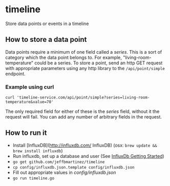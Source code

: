 # timeline
Store data points or events in a timeline

## How to store a data point

Data points require a minimum of one field called a *series*. This is a sort of category which the data point belongs to. For example, "living-room-temperature" could be a series. To store a point, send an http GET request with appropriate parameters using any http library to the `/api/point/simple` endpoint.

### Example using curl

    curl 'timeline-service.com/api/point/simple?series=living-room-temperature&value=70'


The only required field for either of these is the *series* field, without it the request will fail. You can add any number of arbitrary fields in the request.

## How to run it

 * Install [InfluxDB](http://influxdb.com/ InfluxDB) (osx: `brew update && brew install influxdb`)
 * Run influxdb, set up a database and user (See [InfluxDb Getting Started](http://influxdb.com/docs/v0.9/introduction/getting_started.html "InfluxDB Getting Started"))
 * `go get github.com/jeffbmartinez/timeline`
 * `cp config/influxdb.json.template config/influxdb.json`
 * Fill out appropriate values in *config/influxdb.json*
 * `go run timeline.go`
